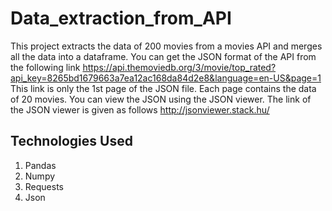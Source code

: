 # Data_extraction_from_API
This project extracts the data of 200 movies from a movies API and merges all the data into a dataframe. You can get the JSON format of the API from the following link https://api.themoviedb.org/3/movie/top_rated?api_key=8265bd1679663a7ea12ac168da84d2e8&language=en-US&page=1
This link is only the 1st page of the JSON file. Each page contains the data of 20 movies. You can view the JSON using the JSON viewer. The link of the JSON viewer is given as follows http://jsonviewer.stack.hu/
## Technologies Used
1. Pandas
2. Numpy
3. Requests
4. Json
